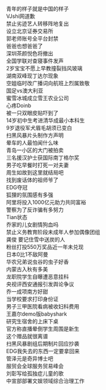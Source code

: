 青年的样子就是中国的样子  
VJshi网道歉  
禁止劣迹艺人转移阵地复出  
设立北京证券交易所  
郭老师账号全平台封禁  
爸爸也想爸爸了  
深圳茶颜悦色将撤出  
全国学联对查寝事件发声  
2岁宝宝不愿上早教撞裂挡风玻璃  
湖南双峰现丁达尔现象  
空姐临时改广播词向航班上烈属致敬  
国足vs澳大利亚  
蜜雪冰城成立雪王农业公司  
心疼Doinb  
被一只双眼皮贴吓到了  
14岁初中生考进清华成最小本科生  
9岁退役军犬眉毛胡须已变白  
扫黑风暴片头制作方声明  
晕车的人最怕闻什么味  
青岛一小区的大门被拍卖  
三名援汉护士获国际南丁格尔奖  
男子吃早餐时打死一对夫妻  
周生如故到这里就结局吧  
找到废话体的祖师爷了  
EDG夺冠  
狐狸的氛围感有多强  
阿里将投入1000亿元助力共同富裕  
警察为了反诈骗有多努力  
Tian状态  
乔家的儿女剧情狗血吗  
禁止义务教育阶段未成年人参加偶像团组  
龚俊 要记住雪中送炭的人  
粉丝打投550万奖品近一年未兑现  
日本0比1不敌阿曼  
华农兄弟说虫谷的虫子好香  
内蒙古入秋有多美  
龙职院学生自曝遭恶意挂科  
央视评西安通报引发舆论争议  
乔一成项南方好甜  
当学校要求打印身份证  
男子三甲医院看病被收妇科费用  
王嘉尔demo版babyshark  
研究生宿舍的上床下桌  
官方称直播晕倒学生周围是新生  
这个赠品就很离谱  
扫黑风暴剧组后期制片回应抄袭  
EDG我失去的东西一定要拿回来  
管泽元是奇异博士吧  
服贸会全球服务贸易峰会  
刘彰写给孤独症儿童的歌  
中宣部部署文娱领域综合治理工作  
